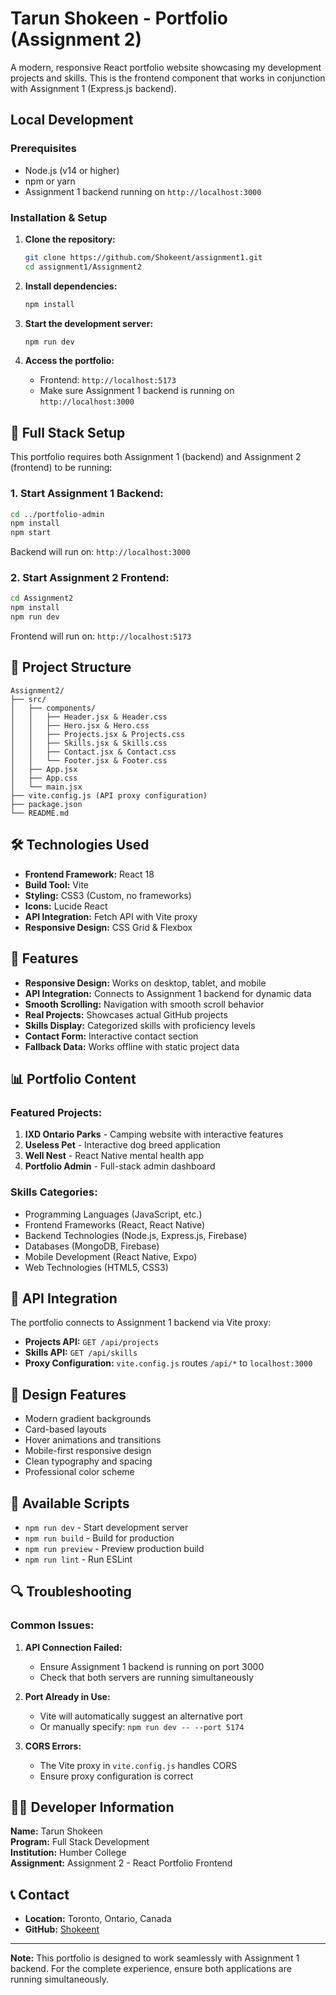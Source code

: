# Tarun Shokeen - Portfolio (Assignment 2)

A modern, responsive React portfolio website showcasing my development projects and skills. This is the frontend component that works in conjunction with Assignment 1 (Express.js backend).


## Local Development

### Prerequisites
- Node.js (v14 or higher)
- npm or yarn
- Assignment 1 backend running on `http://localhost:3000`

### Installation & Setup

1. **Clone the repository:**
   ```bash
   git clone https://github.com/Shokeent/assignment1.git
   cd assignment1/Assignment2
   ```

2. **Install dependencies:**
   ```bash
   npm install
   ```

3. **Start the development server:**
   ```bash
   npm run dev
   ```

4. **Access the portfolio:**
   - Frontend: `http://localhost:5173`
   - Make sure Assignment 1 backend is running on `http://localhost:3000`

## 🔧 Full Stack Setup

This portfolio requires both Assignment 1 (backend) and Assignment 2 (frontend) to be running:

### 1. Start Assignment 1 Backend:
```bash
cd ../portfolio-admin
npm install
npm start
```
Backend will run on: `http://localhost:3000`

### 2. Start Assignment 2 Frontend:
```bash
cd Assignment2
npm install
npm run dev
```
Frontend will run on: `http://localhost:5173`

## 📁 Project Structure

```
Assignment2/
├── src/
│   ├── components/
│   │   ├── Header.jsx & Header.css
│   │   ├── Hero.jsx & Hero.css
│   │   ├── Projects.jsx & Projects.css
│   │   ├── Skills.jsx & Skills.css
│   │   ├── Contact.jsx & Contact.css
│   │   └── Footer.jsx & Footer.css
│   ├── App.jsx
│   ├── App.css
│   └── main.jsx
├── vite.config.js (API proxy configuration)
├── package.json
└── README.md
```

## 🛠️ Technologies Used

- **Frontend Framework:** React 18
- **Build Tool:** Vite
- **Styling:** CSS3 (Custom, no frameworks)
- **Icons:** Lucide React
- **API Integration:** Fetch API with Vite proxy
- **Responsive Design:** CSS Grid & Flexbox

## 🎯 Features

- **Responsive Design:** Works on desktop, tablet, and mobile
- **API Integration:** Connects to Assignment 1 backend for dynamic data
- **Smooth Scrolling:** Navigation with smooth scroll behavior
- **Real Projects:** Showcases actual GitHub projects
- **Skills Display:** Categorized skills with proficiency levels
- **Contact Form:** Interactive contact section
- **Fallback Data:** Works offline with static project data

## 📊 Portfolio Content

### Featured Projects:
1. **IXD Ontario Parks** - Camping website with interactive features
2. **Useless Pet** - Interactive dog breed application
3. **Well Nest** - React Native mental health app
4. **Portfolio Admin** - Full-stack admin dashboard

### Skills Categories:
- Programming Languages (JavaScript, etc.)
- Frontend Frameworks (React, React Native)
- Backend Technologies (Node.js, Express.js, Firebase)
- Databases (MongoDB, Firebase)
- Mobile Development (React Native, Expo)
- Web Technologies (HTML5, CSS3)

## 🔗 API Integration

The portfolio connects to Assignment 1 backend via Vite proxy:
- **Projects API:** `GET /api/projects`
- **Skills API:** `GET /api/skills`
- **Proxy Configuration:** `vite.config.js` routes `/api/*` to `localhost:3000`

## 🎨 Design Features

- Modern gradient backgrounds
- Card-based layouts
- Hover animations and transitions
- Mobile-first responsive design
- Clean typography and spacing
- Professional color scheme

## 📝 Available Scripts

- `npm run dev` - Start development server
- `npm run build` - Build for production
- `npm run preview` - Preview production build
- `npm run lint` - Run ESLint

## 🔍 Troubleshooting

### Common Issues:

1. **API Connection Failed:**
   - Ensure Assignment 1 backend is running on port 3000
   - Check that both servers are running simultaneously

2. **Port Already in Use:**
   - Vite will automatically suggest an alternative port
   - Or manually specify: `npm run dev -- --port 5174`

3. **CORS Errors:**
   - The Vite proxy in `vite.config.js` handles CORS
   - Ensure proxy configuration is correct

## 👨‍💻 Developer Information

**Name:** Tarun Shokeen  
**Program:** Full Stack Development  
**Institution:** Humber College  
**Assignment:** Assignment 2 - React Portfolio Frontend  

## 📞 Contact

- **Location:** Toronto, Ontario, Canada
- **GitHub:** [Shokeent](https://github.com/Shokeent)

---

**Note:** This portfolio is designed to work seamlessly with Assignment 1 backend. For the complete experience, ensure both applications are running simultaneously.

